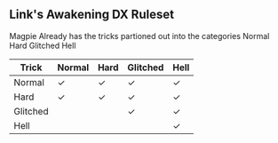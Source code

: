 ## Link's Awakening DX Ruleset

Magpie Already has the tricks partioned out into the categories Normal Hard Glitched Hell

| Trick    | Normal | Hard | Glitched | Hell |
|----------|--------|------|----------|------|
| Normal   | ✓      | ✓    | ✓        | ✓    |
| Hard     | ✓      | ✓    | ✓        | ✓    |
| Glitched |        |      | ✓        | ✓    |
| Hell     |        |      |          | ✓    |
